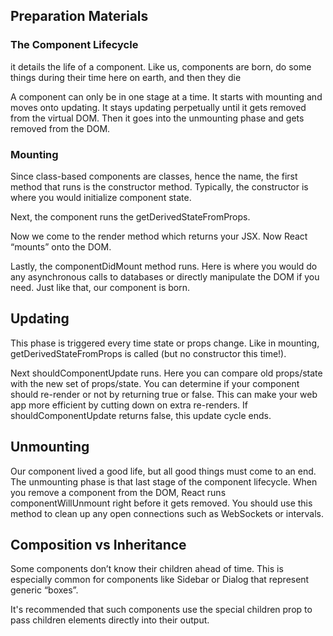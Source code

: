 ## Preparation Materials

### The Component Lifecycle

it details the life of a component. Like us, components are born, do some things during their time here on earth, and then they die
<br>

A component can only be in one stage at a time. It starts with mounting and moves onto updating. It stays updating perpetually until it gets removed from the virtual DOM. Then it goes into the unmounting phase and gets removed from the DOM.<br>

### Mounting

Since class-based components are classes, hence the name, the first method that runs is the constructor method. Typically, the constructor is where you would initialize component state.

Next, the component runs the getDerivedStateFromProps.<br>

Now we come to the render method which returns your JSX. Now React “mounts” onto the DOM.

Lastly, the componentDidMount method runs. Here is where you would do any asynchronous calls to databases or directly manipulate the DOM if you need. Just like that, our component is born.

## Updating

This phase is triggered every time state or props change. Like in mounting, getDerivedStateFromProps is called (but no constructor this time!).<br>

Next shouldComponentUpdate runs. Here you can compare old props/state with the new set of props/state. You can determine if your component should re-render or not by returning true or false. This can make your web app more efficient by cutting down on extra re-renders. If shouldComponentUpdate returns false, this update cycle ends.<br>

## Unmounting

Our component lived a good life, but all good things must come to an end. The unmounting phase is that last stage of the component lifecycle. When you remove a component from the DOM, React runs componentWillUnmount right before it gets removed. You should use this method to clean up any open connections such as WebSockets or intervals.<br>

## Composition vs Inheritance

Some components don’t know their children ahead of time. This is especially common for components like Sidebar or Dialog that represent generic “boxes”. <br>

It's recommended that such components use the special children prop to pass children elements directly into their output.
